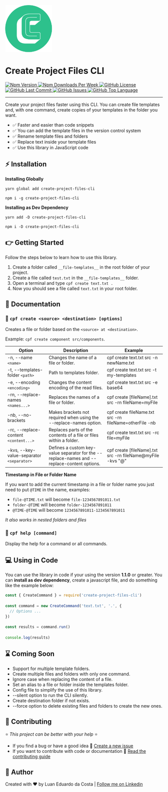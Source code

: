 <div>
  <img src="/resources/LogoRound.png" width="150px" height="150px" alt="Project Logo">

  <h1>Create Project Files CLI</h1>

  <div>
    <a href="https://www.npmjs.com/package/create-project-files-cli">
      <img alt="Npm Version" src="https://img.shields.io/npm/v/create-project-files-cli">
    </a>
    <a href="https://www.npmjs.com/package/create-project-files-cli">
      <img alt="Npm Downloads Per Week" src="https://img.shields.io/npm/dw/create-project-files-cli">
    </a>
    <a href="https://github.com/LuanEdCosta/create-project-files-cli/blob/master/LICENSE">
      <img alt="GitHub License" src="https://img.shields.io/github/license/luanedcosta/create-project-files-cli.svg">
    </a>
    <a href="https://github.com/luanedcosta/create-project-files-cli/commits/master">
      <img alt="GitHub Last Commit" src="https://img.shields.io/github/last-commit/luanedcosta/create-project-files-cli.svg">
    </a>
    <a href="https://github.com/luanedcosta/create-project-files-cli/issues">
      <img alt="GitHub Issues" src="https://img.shields.io/github/issues/luanedcosta/create-project-files-cli.svg">
    </a>
    <a href="https://github.com/LuanEdCosta/create-project-files-cli/tree/master/src">
      <img alt="GitHub Top Language" src="https://img.shields.io/github/languages/top/luanedcosta/create-project-files-cli.svg">
    </a>
  </div>
</div>

---

Create your project files faster using this CLI. You can create file templates and, with one command, create copies of your templates in the folder you want.

- :white_check_mark: Faster and easier than code snippets
- :white_check_mark: You can add the template files in the version control system
- :white_check_mark: Rename template files and folders
- :white_check_mark: Replace text inside your template files
- :white_check_mark: Use this library in JavaScript code

## :zap: Installation

**Installing Globally**

```
yarn global add create-project-files-cli
```

```
npm i -g create-project-files-cli
```

**Installing as Dev Dependency**

```
yarn add -D create-project-files-cli
```

```
npm i -D create-project-files-cli
```

## :point_right: Getting Started

Follow the steps below to learn how to use this library.

1. Create a folder called `__file-templates__` in the root folder of your project.
2. Create a file called `test.txt` in the `__file-templates__` folder.
3. Open a terminal and type `cpf create text.txt .`
4. Now you should see a file called `text.txt` in your root folder.

## :page_facing_up: Documentation

### :large_blue_circle: `cpf create <source> <destination> [options]`

Creates a file or folder based on the `<source> at <destination>`.

Example: `cpf create component src/components`. 

| Option                                    | Description                                                                                 | Example                                                    |
| ----------------------------------------- | ------------------------------------------------------------------------------------------- | ---------------------------------------------------------- |
| -n, --name `<name>`                       | Changes the name of a file or folder.                                                       | cpf create text.txt src -n newName.txt                     |
| -t, --templates-folder `<path>`           | Path to templates folder.                                                                   | cpf create text.txt src -t my-templates                    |
| -e, --encoding `<encoding>`               | Changes the content encoding of the read files.                                             | cpf create text.txt src -e base64                          |
| -rn, --replace-names `<names...>`         | Replaces the names of a file or folder.                                                     | cpf create [fileName].txt src -rn fileName=myFile          |
| -nb, --no-brackets                        | Makes brackets not required when using the --replace-names option.                          | cpf create fileName.txt src -rn fileName=otherFile -nb     |
| -rc, --replace-content `<content...>`     | Replaces parts of the contents of a file or files within a folder.                          | cpf create text.txt src -rc file=myFile                    |
| -kvs, --key-value-separator `<separator>` | Defines a custom key-value separator for the --replace-names and --replace-content options. | cpf create [fileName].txt src -rn fileName@myFile -kvs "@" |

**Timestamp in File or Folder Name**

If you want to add the current timestamp in a file or folder name you just need to put `@TIME` in the name, examples:

- `file-@TIME.txt` will become `file-1234567891011.txt`
- `folder-@TIME` will become `folder-1234567891011`
- `@TIME-@TIME` will become `1234567891011-1234567891011`

_It also works in nested folders and files_

### :large_blue_circle: `cpf help [command]`

Display the help for a command or all commands.

## :computer: Using in Code

You can use the library in code if your using the version **1.1.0** or greater. You can **install as dev dependency**, create a javascript file, and do something like the example below:

```js
const { CreateCommand } = require('create-project-files-cli')

const command = new CreateCommand('text.txt', '.', {
  // Options ...
})

const results = command.run()

console.log(results)
```

## :hourglass: Coming Soon

- Support for multiple template folders.
- Create multiple files and folders with only one command.
- Ignore case when replacing the content of a file.
- Set an alias to a file or folder inside the templates folder.
- Config file to simplify the use of this library.
- --silent option to run the CLI silently.
- Create destination folder if not exists.
- --force option to delete existing files and folders to create the new ones.

## :handshake: Contributing

:star: _This project can be better with your help_ :star:

- If you find a bug or have a good idea :small_blue_diamond: [Create a new issue](https://github.com/LuanEdCosta/create-project-files-cli/issues)
- If you want to contribute with code or documentation :small_blue_diamond: [Read the contributing guide](/CONTRIBUTING.md)

## :man: Author

Created with :heart: by Luan Eduardo da Costa | [Follow me on Linkedin](https://www.linkedin.com/in/luaneducosta/)

